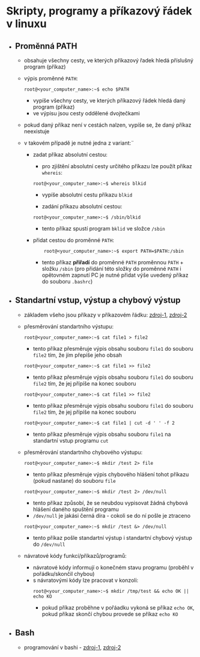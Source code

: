 # Skripty, programy a příkazový řádek v linuxu

- ## Proměnná PATH
    - obsahuje všechny cesty, ve kterých příkazový řadek hledá příslušný program (příkaz)
    - výpis proměnné ```PATH```:

        ```console
        root@<your_computer_name>:~$ echo $PATH
        ```
        - vypíše všechny cesty, ve kterých příkazový řádek hledá daný program (příkaz)
        - ve výpisu jsou cesty oddělené dvojtečkami
    - pokud daný příkaz není v cestách nalzen, vypíše se, že daný příkaz neexistuje
    - v takovém případě je nutné jedna z variant:¨
        - zadat příkaz absolutní cestou:
            - pro zjištění absolutní cesty určitého příkazu lze použít příkaz ```whereis```:

            ```console
            root@<your_computer_name>:~$ whereis blkid
            ```
            - vypíše absolutní cestu příkazu ```blkid```

            - zadání příkazu absolutní cestou:
            ```console
            root@<your_computer_name>:~$ /sbin/blkid
            ```
            - tento příkaz spustí program ```bklid``` ve složce ```/sbin```

        - přidat cestou do proměnné ```PATH```:
            ```console
                root@<your_computer_name>:~$ export PATH=$PATH:/sbin
            ```
            - tento příkaz **přiřadí** do proměnné ```PATH``` proměnnou ```PATH``` + složku ```/sbin``` (pro přidání této složky do proměnné ```PATH``` i opětovném zapnutí PC je nutné přidat výše uvedený příkaz do souboru ```.bashrc```)

- ## Standartní vstup, výstup a chybový výstup
    - základem všeho jsou příkazy v příkazovém řádku: [zdroj-1](https://www.digitalocean.com/community/tutorials/linux-commands), [zdroj-2](https://www.hostinger.com/tutorials/linux-commands)
    - přesměrování standartního výstupu:
        ```console
        root@<your_computer_name>:~$ cat file1 > file2
        ```
        - tento příkaz přesměruje výpis obsahu souboru ```file1``` do souboru ```file2``` tím, že jím přepíše jeho obsah
        
        ```console
        root@<your_computer_name>:~$ cat file1 >> file2
        ```
        - tento příkaz přesměruje výpis obsahu souboru ```file1``` do souboru ```file2``` tím, že jej přípíše na konec souboru

        ```console
        root@<your_computer_name>:~$ cat file1 >> file2
        ```
        - tento příkaz přesměruje výpis obsahu souboru ```file1``` do souboru ```file2``` tím, že jej přípíše na konec souboru

        ```console
        root@<your_computer_name>:~$ cat file1 | cut -d ' ' -f 2
        ```
        - tento příkaz přesměruje výpis obsahu souboru ```file1``` na standartní vstup programu ```cut```

    - přesměrování standartního chybového výstupu:
        ```console
        root@<your_computer_name>:~$ mkdir /test 2> file
        ```
        - tento příkaz přesměruje výpis chybového hlášení tohot příkazu (pokud nastane) do souboru ```file```

        ```console
        root@<your_computer_name>:~$ mkdir /test 2> /dev/null
        ```
        - tento příkaz způsobí, že se neubdou vypisovat žádná chybová hlášení daného spuštění programu
        - ```/dev/null``` je jakási černá díra - cokoli se do ní pošle je ztraceno

        ```console
        root@<your_computer_name>:~$ mkdir /test &> /dev/null
        ```
        - tento příkaz pošle standartní výstup i standartní chybový výstup do ```/dev/null```

    - návratové kódy funkcí/příkazů/programů:
        - návratové kódy informují o konečném stavu programu (proběhl v pořádku/skončil chybou)
        - s návratovými kódy lze pracovat v konzoli:
            ```console
            root@<your_computer_name>:~$ mkdir /tmp/test && echo OK || echo KO
            ```
            - pokud příkaz proběhne v pořáadku vykoná se příkaz ```echo OK```, pokud příkaz skončí chybou provede se příkaz ```echo KO```

- ## Bash
    - programování v bashi - [zdroj-1](https://www.root.cz/clanky/programovani-v-bash-shellu/), [zdroj-2](https://www.cyberciti.biz/faq/bash-for-loop/)